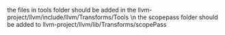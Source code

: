 the files in tools folder should be added in the llvm-project/llvm/include/llvm/Transforms/Tools \n
the scopepass folder should be added to llvm-project/llvm/lib/Transforms/scopePass
